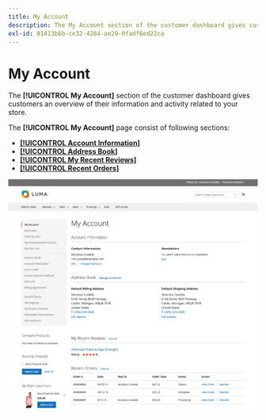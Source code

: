 ```yaml
---
title: My Account
description: The My Account section of the customer dashboard gives customers an overview of their information and activity related to your store.
exl-id: 01413b6b-ce32-4284-ae29-0fadf6ed22ca
---
```

# My Account

The **[!UICONTROL My Account]** section of the customer dashboard gives customers an overview of their information and activity related to your store.

The **[!UICONTROL My Account]** page consist of following sections:

* [**[!UICONTROL Account Information]**](../customers/account-dashboard-account-information.md)
* [**[!UICONTROL Address Book]**](../customers/account-dashboard-address-book.md)
* [**[!UICONTROL My Recent Reviews]**](../merchandising-promotions/product-reviews.md#product-reviews-on-the-storefront)
* [**[!UICONTROL Recent Orders]**](../stores-purchase/orders-storefront.md#view-recently-ordered-products)

![My Account](assets/account-dashboard-my-account.png)
